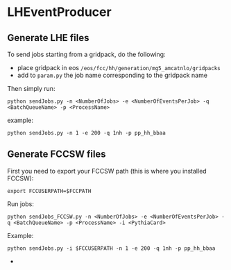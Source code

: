 # LHEventProducer

[]() Generate LHE files
-------------------------

To send jobs starting from a gridpack, do the following:
   - place gridpack in eos ```/eos/fcc/hh/generation/mg5_amcatnlo/gridpacks```
   - add to ```param.py``` the job name corresponding to the gridpack name

Then simply run:

```
python sendJobs.py -n <NumberOfJobs> -e <NumberOfEventsPerJob> -q <BatchQueueName> -p <ProcessName>
```

example:

```
python sendJobs.py -n 1 -e 200 -q 1nh -p pp_hh_bbaa
```

[]() Generate FCCSW files 
--------------------------

First you need to export your FCCSW path (this is where you installed FCCSW):

```
export FCCUSERPATH=$FCCPATH
```

Run jobs:

```
python sendJobs_FCCSW.py -n <NumberOfJobs> -e <NumberOfEventsPerJob> -q <BatchQueueName> -p <ProcessName> -i <PythiaCard>
```

Example:

```
python sendJobs.py -i $FCCUSERPATH -n 1 -e 200 -q 1nh -p pp_hh_bbaa
``` 

-

